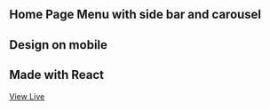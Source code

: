 ## Home Page Menu  with side bar and carousel
## Design on mobile

## Made with React

<a href=''>View Live</a>
